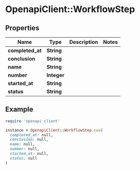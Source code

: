 # OpenapiClient::WorkflowStep

## Properties

| Name | Type | Description | Notes |
| ---- | ---- | ----------- | ----- |
| **completed_at** | **String** |  |  |
| **conclusion** | **String** |  |  |
| **name** | **String** |  |  |
| **number** | **Integer** |  |  |
| **started_at** | **String** |  |  |
| **status** | **String** |  |  |

## Example

```ruby
require 'openapi_client'

instance = OpenapiClient::WorkflowStep.new(
  completed_at: null,
  conclusion: null,
  name: null,
  number: null,
  started_at: null,
  status: null
)
```

